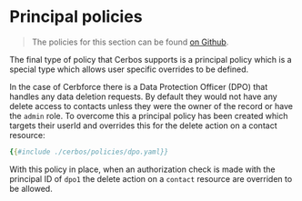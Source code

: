 # Principal policies

> The policies for this section can be found [on Github](https://github.com/cerbos/tutorial/tree/main/src/08-principal-policies/cerbos).

The final type of policy that Cerbos supports is a principal policy which is a special type which allows user specific overrides to be defined.

In the case of Cerbforce there is a Data Protection Officer (DPO) that handles any data deletion requests. By default they would not have any delete access to contacts unless they were the owner of the record or have the `admin` role. To overcome this a principal policy has been created which targets their userId and overrides this for the delete action on a contact resource:

```yaml
{{#include ./cerbos/policies/dpo.yaml}}
```

With this policy in place, when an authorization check is made with the principal ID of `dpo1` the delete action on a `contact` resource are overriden to be allowed.